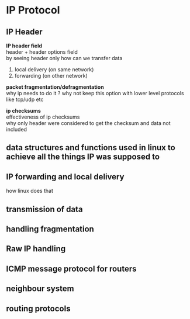 # IP Protocol

## IP Header

**IP header field**   
header + header options field  
by seeing header only how can we transfer data  
1. local delivery (on same network)  
2. forwarding (on other network)  


**packet fragmentation/defragmentation**  
why ip needs to do it ? why not keep this option with lower level protocols like tcp/udp etc  

**ip checksums**  
effectiveness of ip checksums  
why only header were considered to get the checksum and data not included  

## data structures and functions used in linux to achieve all the things IP was supposed to

## IP forwarding and local delivery
how linux does that

## transmission of data

## handling fragmentation

## Raw IP handling

## ICMP message protocol for routers

## neighbour system

## routing protocols
